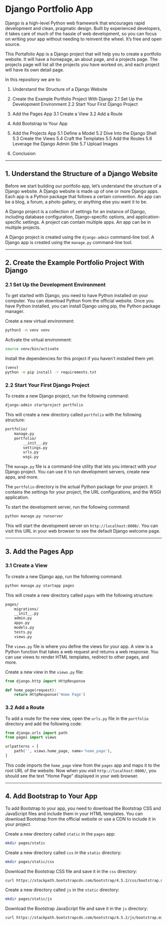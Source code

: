 # Django Portfolio App

Django is a high-level Python web framework that encourages rapid development and clean, pragmatic design. Built by experienced developers, it takes care of much of the hassle of web development, so you can focus on writing your app without needing to reinvent the wheel. It’s free and open source.

This Portafolio App is a Django project that will help you to create a portfolio website. It will have a homepage, an about page, and a projects page. The projects page will list all the projects you have worked on, and each project will have its own detail page.

In this repository we are to:

1. Understand the Structure of a Django Website

2. Create the Example Portfolio Project With Django
   2.1 Set Up the Development Environment
   2.2 Start Your First Django Project

3. Add the Pages App
   3.1 Create a View
   3.2 Add a Route

4. Add Bootstrap to Your App

5. Add the Projects App
   5.1 Define a Model
   5.2 Dive Into the Django Shell
   5.3 Create the Views
   5.4 Craft the Templates
   5.5 Add the Routes
   5.6 Leverage the Django Admin Site
   5.7 Upload Images

6. Conclusion

---

## 1. Understand the Structure of a Django Website

Before we start building our portfolio app, let’s understand the structure of a Django website. A Django website is made up of one or more Django apps. Each app is a Python package that follows a certain convention. An app can be a blog, a forum, a photo gallery, or anything else you want it to be.

A Django project is a collection of settings for an instance of Django, including database configuration, Django-specific options, and application-specific settings. A project can contain multiple apps. An app can be in multiple projects.

A Django project is created using the `django-admin` command-line tool. A Django app is created using the `manage.py` command-line tool.

---

## 2. Create the Example Portfolio Project With Django

### 2.1 Set Up the Development Environment

To get started with Django, you need to have Python installed on your computer. You can download Python from the official website. Once you have Python installed, you can install Django using pip, the Python package manager.

Create a new virtual environment:

```bash
python3 -m venv venv
```

Activate the virtual environment:

```bash
source venv/bin/activate
```

Install the dependencies for this project if you haven't installed them yet:

```bash
(venv)
python -m pip install -r requirements.txt
```

### 2.2 Start Your First Django Project

To create a new Django project, run the following command:

```bash
django-admin startproject portfolio
```

This will create a new directory called `portfolio` with the following structure:

```bash
portfolio/
    manage.py
    portfolio/
        __init__.py
        settings.py
        urls.py
        wsgi.py
```

The `manage.py` file is a command-line utility that lets you interact with your Django project. You can use it to run development servers, create new apps, and more.

The `portfolio` directory is the actual Python package for your project. It contains the settings for your project, the URL configurations, and the WSGI application.

To start the development server, run the following command:

```bash
python manage.py runserver
```

This will start the development server on `http://localhost:8000/`. You can visit this URL in your web browser to see the default Django welcome page.

---

## 3. Add the Pages App

### 3.1 Create a View

To create a new Django app, run the following command:

```bash
python manage.py startapp pages
```

This will create a new directory called `pages` with the following structure:

```bash
pages/
    migrations/
    __init__.py
    admin.py
    apps.py
    models.py
    tests.py
    views.py
```

The `views.py` file is where you define the views for your app. A view is a Python function that takes a web request and returns a web response. You can use views to render HTML templates, redirect to other pages, and more.

Create a new view in the `views.py` file:

```python
from django.http import HttpResponse

def home_page(request):
    return HttpResponse('Home Page')
```

### 3.2 Add a Route

To add a route for the new view, open the `urls.py` file in the `portfolio` directory and add the following code:

```python
from django.urls import path
from pages import views

urlpatterns = [
    path('', views.home_page, name='home_page'),
]
```

This code imports the `home_page` view from the `pages` app and maps it to the root URL of the website. Now when you visit `http://localhost:8000/`, you should see the text "Home Page" displayed in your web browser.

---

## 4. Add Bootstrap to Your App

To add Bootstrap to your app, you need to download the Bootstrap CSS and JavaScript files and include them in your HTML templates. You can download Bootstrap from the official website or use a CDN to include it in your project.

Create a new directory called `static` in the `pages` app:

```bash
mkdir pages/static
```

Create a new directory called `css` in the `static` directory:

```bash
mkdir pages/static/css
```

Download the Bootstrap CSS file and save it in the `css` directory:

```bash
curl https://stackpath.bootstrapcdn.com/bootstrap/4.5.2/css/bootstrap.min.css -o pages/static/css/bootstrap.min.css
```

Create a new directory called `js` in the `static` directory:

```bash
mkdir pages/static/js
```

Download the Bootstrap JavaScript file and save it in the `js` directory:

```bash
curl https://stackpath.bootstrapcdn.com/bootstrap/4.5.2/js/bootstrap.min.js -o pages/static/js/bootstrap.min.js
```
